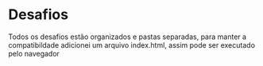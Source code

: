 # Desafios

Todos os desafios estão organizados e pastas separadas, para manter a compatibildade adicionei um arquivo index.html, assim pode ser executado pelo navegador